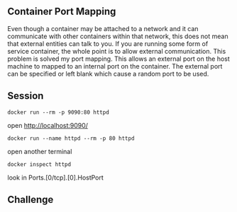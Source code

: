 ## Container Port Mapping

Even though a container may be attached to a network and it can communicate with other containers within that network, this does not mean that external entities can talk to you.  If you are running some form of service container, the whole point is to allow external communication.  This problem is solved my port mapping.  This allows an external port on the host machine to mapped to an internal port on the container.  The external port can be specified or left blank which cause a random port to be used.

## Session

`docker run --rm -p 9090:80 httpd`

open [http://localhost:9090/](http://localhost:9090/)

`docker run --name httpd --rm -p 80 httpd`

open another terminal

`docker inspect httpd`

look in Ports.[0/tcp].[0].HostPort

## Challenge
